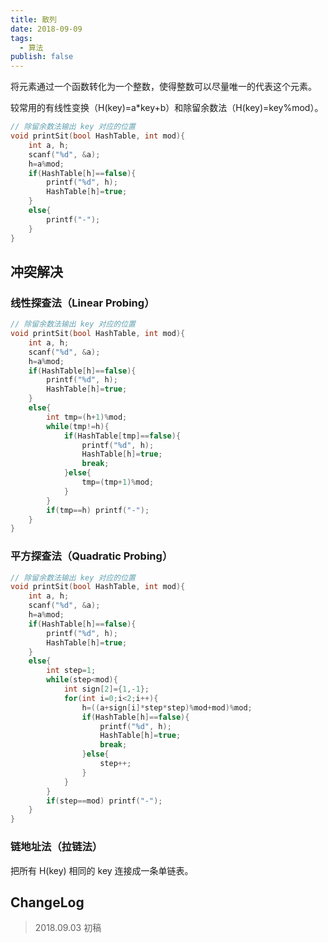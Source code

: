 ```yaml
---
title: 散列
date: 2018-09-09
tags:
  - 算法
publish: false
---
```


将元素通过一个函数转化为一个整数，使得整数可以尽量唯一的代表这个元素。

较常用的有线性变换（H(key)=a*key+b）和除留余数法（H(key)=key%mod）。

```C
// 除留余数法输出 key 对应的位置
void printSit(bool HashTable, int mod){
    int a, h;
    scanf("%d", &a);
    h=a%mod;
    if(HashTable[h]==false){
        printf("%d", h);
        HashTable[h]=true;
    }
    else{
        printf("-");
    }
}
```

## 冲突解决

### 线性探查法（Linear Probing）

```C
// 除留余数法输出 key 对应的位置
void printSit(bool HashTable, int mod){
    int a, h;
    scanf("%d", &a);
    h=a%mod;
    if(HashTable[h]==false){
        printf("%d", h);
        HashTable[h]=true;
    }
    else{
        int tmp=(h+1)%mod;
        while(tmp!=h){
            if(HashTable[tmp]==false){
                printf("%d", h);
       			HashTable[h]=true;	
                break;
            }else{
                tmp=(tmp+1)%mod;
            }
        }
        if(tmp==h) printf("-");
    }
}
```

### 平方探查法（Quadratic Probing）

```C
// 除留余数法输出 key 对应的位置
void printSit(bool HashTable, int mod){
    int a, h;
    scanf("%d", &a);
    h=a%mod;
    if(HashTable[h]==false){
        printf("%d", h);
        HashTable[h]=true;
    }
    else{
        int step=1;
        while(step<mod){
            int sign[2]={1,-1};
            for(int i=0;i<2;i++){
                h=((a+sign[i]*step*step)%mod+mod)%mod;
                if(HashTable[h]==false){
                    printf("%d", h);
                    HashTable[h]=true;	
                    break;
                }else{
                    step++;
                }
            }
        }
        if(step==mod) printf("-");
    }
}
```

### 链地址法（拉链法）

把所有 H(key) 相同的 key 连接成一条单链表。

## ChangeLog

> 2018.09.03 初稿